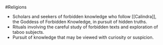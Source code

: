 
#Religions 
   - Scholars and seekers of forbidden knowledge who follow [[Calindra]], the Goddess of Forbidden Knowledge, in pursuit of hidden truths.
   - Rituals involving the careful study of forbidden texts and exploration of taboo subjects.
   - Pursuit of knowledge that may be viewed with curiosity or suspicion.